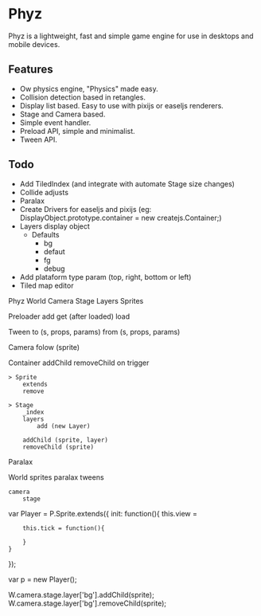 # Phyz

Phyz is a lightweight, fast and simple game engine for use in desktops and mobile devices.

## Features
- Ow physics engine, "Physics" made easy.
- Collision detection based in retangles.
- Display list based. Easy to use with pixijs or easeljs renderers.
- Stage and Camera based.
- Simple event handler.
- Preload API, simple and minimalist.
- Tween API.

## Todo
- Add TiledIndex (and integrate with automate Stage size changes)
- Collide adjusts
- Paralax
- Create Drivers for easeljs and pixijs (eg: DisplayObject.prototype.container = new createjs.Container;)
- Layers display object
    - Defaults
        - bg
        - defaut
        - fg
        - debug
- Add plataform type param (top, right, bottom or left)
- Tiled map editor


Phyz
    World
        Camera
            Stage
                Layers
                    Sprites

Preloader
    add
    get (after loaded)
    load

Tween
    to (s, props, params)
    from (s, props, params)

Camera
    folow (sprite)

Container
    addChild
    removeChild
    on
    trigger

    > Sprite
        extends
        remove

    > Stage
        _index
        layers
            add (new Layer)

        addChild (sprite, layer)
        removeChild (sprite)

Paralax

World
    sprites
    paralax
    tweens

    camera
        stage


var Player = P.Sprite.extends({
    init: function(){
        this.view =

        this.tick = function(){

        }
    }
});

var p = new Player();

W.camera.stage.layer['bg'].addChild(sprite);
W.camera.stage.layer['bg'].removeChild(sprite);


